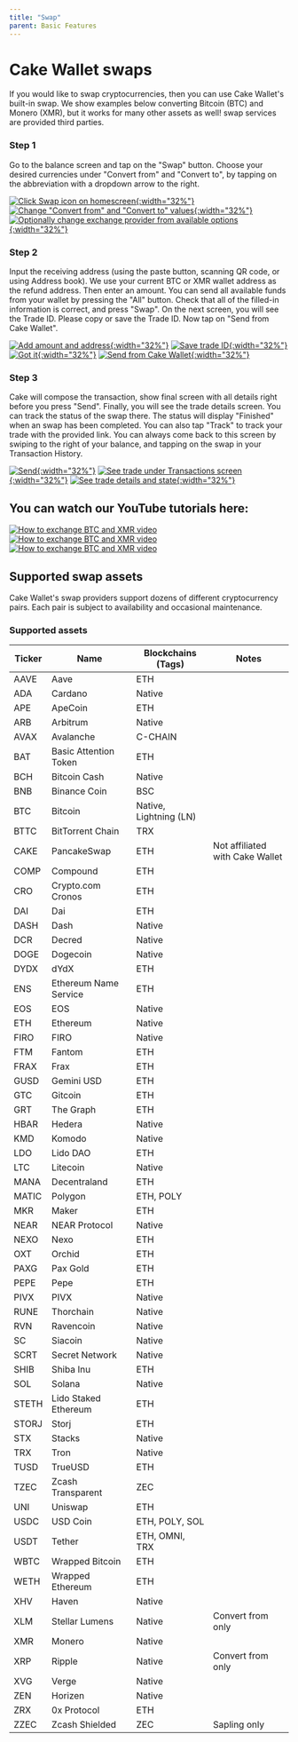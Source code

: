 ```yaml
---
title: "Swap"
parent: Basic Features
---
```

# Cake Wallet swaps

If you would like to swap cryptocurrencies, then you can use Cake Wallet's built-in swap. We show examples below converting Bitcoin (BTC) and Monero (XMR), but it works for many other assets as well! swap services are provided third parties.


### Step 1

Go to the balance screen and tap on the "Swap" button. Choose your desired currencies under "Convert from" and "Convert to", by tapping on the abbreviation with a dropdown arrow to the right.

[![Click Swap icon on homescreen](/images/exchange1.png){:width="32%"}](/images/exchange1.png)
[![Change "Convert from" and "Convert to" values](/images/exchange2.png){:width="32%"}](/images/exchange2.png)
[![Optionally change exchange provider from available options](/images/exchange3.png){:width="32%"}](/images/exchange3.png)

### Step 2

Input the receiving address (using the paste button, scanning QR code, or using Address book). We use your current BTC or XMR wallet address as the refund address. Then enter an amount. You can send all available funds from your wallet by pressing the "All" button. Check that all of the filled-in information is correct, and press "Swap". On the next screen, you will see the Trade ID. Please copy or save the Trade ID. Now tap on "Send from Cake Wallet".

[![Add amount and address](/images/exchange4.png){:width="32%"}](/images/exchange4.png)
[![Save trade ID](/images/exchange5.png){:width="32%"}](/images/exchange5.png)
[![Got it](/images/exchange6.png){:width="32%"}](/images/exchange6.png)
[![Send from Cake Wallet](/images/exchange7.png){:width="32%"}](/images/exchange7.png)

### Step 3

Cake will compose the transaction, show final screen with all details right before you press "Send". Finally, you will see the trade details screen. You can track the status of the swap there. The status will display "Finished" when an swap has been completed. You can also tap "Track" to track your trade with the provided link. You can always come back to this screen by swiping to the right of your balance, and tapping on the swap in your Transaction History.

[![Send](/images/exchange8.png){:width="32%"}](/images/exchange8.png)
[![See trade under Transactions screen](/images/exchange9.png){:width="32%"}](/images/exchange9.png)
[![See trade details and state](/images/exchange10.png){:width="32%"}](/images/exchange10.png) 


## You can watch our YouTube tutorials here:

[![How to exchange BTC and XMR video](https://img.youtube.com/vi/u16CwdtRQ4g/maxresdefault.jpg)](https://www.youtube.com/watch?v=6juLQPvOQnQ&t=1s)
[![How to exchange BTC and XMR video](https://img.youtube.com/vi/u16CwdtRQ4g/maxresdefault.jpg)](https://www.youtube.com/watch?v=u16CwdtRQ4g)
[![How to exchange BTC and XMR video](https://img.youtube.com/vi/pbQD7McNTxc/maxresdefault.jpg)](https://www.youtube.com/watch?v=pbQD7McNTxc)

## Supported swap assets

Cake Wallet's swap providers support dozens of different cryptocurrency pairs. Each pair is subject to availability and occasional maintenance. 

### Supported assets

| Ticker | Name | Blockchains (Tags) | Notes |
| --- | --- | --- | --- |
| AAVE | Aave | ETH |
| ADA | Cardano | Native |
| APE | ApeCoin | ETH |
| ARB | Arbitrum | Native |
| AVAX | Avalanche | C-CHAIN |
| BAT | Basic Attention Token | ETH |
| BCH | Bitcoin Cash | Native |
| BNB | Binance Coin | BSC |
| BTC | Bitcoin | Native, Lightning (LN) |
| BTTC | BitTorrent Chain | TRX |
| CAKE | PancakeSwap | ETH | Not affiliated with Cake Wallet |
| COMP | Compound | ETH |
| CRO | Crypto.com Cronos | ETH |
| DAI | Dai | ETH |
| DASH | Dash | Native |
| DCR | Decred | Native |
| DOGE | Dogecoin | Native |
| DYDX | dYdX | ETH |
| ENS | Ethereum Name Service | ETH |
| EOS | EOS | Native |
| ETH | Ethereum | Native |
| FIRO | FIRO | Native |
| FTM | Fantom | ETH |
| FRAX | Frax | ETH |
| GUSD | Gemini USD | ETH |
| GTC | Gitcoin | ETH |
| GRT | The Graph | ETH |
| HBAR | Hedera | Native |
| KMD | Komodo | Native |
| LDO | Lido DAO | ETH |
| LTC | Litecoin | Native |
| MANA | Decentraland | ETH |
| MATIC | Polygon | ETH, POLY |
| MKR | Maker | ETH |
| NEAR | NEAR Protocol | Native |
| NEXO | Nexo | ETH |
| OXT | Orchid | ETH |
| PAXG | Pax Gold | ETH |
| PEPE | Pepe | ETH |
| PIVX | PIVX | Native |
| RUNE | Thorchain | Native |
| RVN | Ravencoin | Native |
| SC | Siacoin | Native |
| SCRT | Secret Network | Native |
| SHIB | Shiba Inu | ETH |
| SOL | Solana | Native |
| STETH | Lido Staked Ethereum | ETH |
| STORJ | Storj | ETH |
| STX | Stacks | Native |
| TRX | Tron | Native |
| TUSD | TrueUSD | ETH |
| TZEC | Zcash Transparent | ZEC |
| UNI | Uniswap | ETH |
| USDC | USD Coin | ETH, POLY, SOL |
| USDT | Tether | ETH, OMNI, TRX |
| WBTC | Wrapped Bitcoin | ETH |
| WETH | Wrapped Ethereum | ETH |
| XHV | Haven | Native |
| XLM | Stellar Lumens | Native | Convert from only |
| XMR | Monero | Native |
| XRP | Ripple | Native | Convert from only |
| XVG | Verge | Native |
| ZEN | Horizen | Native |
| ZRX | 0x Protocol | ETH |
| ZZEC | Zcash Shielded | ZEC | Sapling only |
